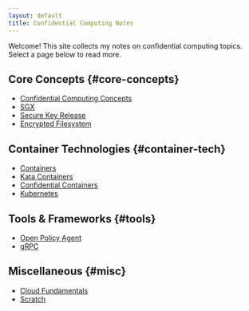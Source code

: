 ```yaml
---
layout: default
title: Confidential Computing Notes
---
```


Welcome! This site collects my notes on confidential computing topics.
Select a page below to read more.

## Core Concepts {#core-concepts}
<ul class="notes-list notes-section">
  <li><a href="docs/core/Confidential_Computing_Concepts.md">Confidential Computing Concepts</a></li>
  <li><a href="docs/core/sgx.md">SGX</a></li>
  <li><a href="docs/core/secure_key_release.md">Secure Key Release</a></li>
  <li><a href="docs/core/encrypted_filesystem.md">Encrypted Filesystem</a></li>
</ul>

## Container Technologies {#container-tech}
<ul class="notes-list notes-section">
  <li><a href="docs/containers/containers.md">Containers</a></li>
  <li><a href="docs/containers/Kata_Containers.md">Kata Containers</a></li>
  <li><a href="docs/containers/confidential_containers.md">Confidential Containers</a></li>
  <li><a href="docs/containers/kubernetes.md">Kubernetes</a></li>
</ul>

## Tools & Frameworks {#tools}
<ul class="notes-list notes-section">
  <li><a href="docs/tools/Policy_Generation.md">Open Policy Agent</a></li>
  <li><a href="docs/tools/grpc.md">gRPC</a></li>
</ul>

## Miscellaneous {#misc}
<ul class="notes-list notes-section">
  <li><a href="docs/misc/cloud_fundamentals.md">Cloud Fundamentals</a></li>
  <li><a href="docs/misc/Scratch.md">Scratch</a></li>
</ul>

